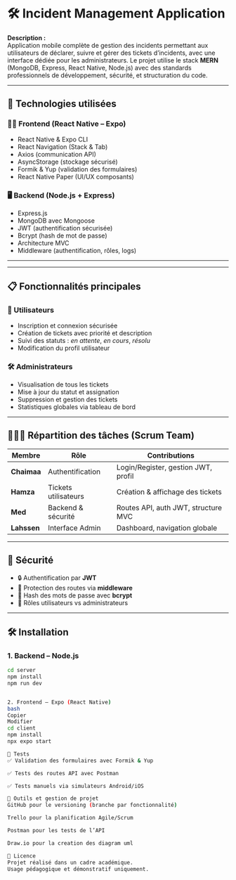 # 🛠️ Incident Management Application

**Description :**  
Application mobile complète de gestion des incidents permettant aux utilisateurs de déclarer, suivre et gérer des tickets d’incidents, avec une interface dédiée pour les administrateurs. Le projet utilise le stack **MERN** (MongoDB, Express, React Native, Node.js) avec des standards professionnels de développement, sécurité, et structuration du code.

---

## 🚀 Technologies utilisées

### 🧑‍💻 Frontend (React Native – Expo)
- React Native & Expo CLI
- React Navigation (Stack & Tab)
- Axios (communication API)
- AsyncStorage (stockage sécurisé)
- Formik & Yup (validation des formulaires)
- React Native Paper (UI/UX composants)

### 🖥️ Backend (Node.js + Express)
- Express.js
- MongoDB avec Mongoose
- JWT (authentification sécurisée)
- Bcrypt (hash de mot de passe)
- Architecture MVC
- Middleware (authentification, rôles, logs)

---


---

## 📋 Fonctionnalités principales

### 👤 Utilisateurs
- Inscription et connexion sécurisée
- Création de tickets avec priorité et description
- Suivi des statuts : *en attente*, *en cours*, *résolu*
- Modification du profil utilisateur

### 🛠️ Administrateurs
- Visualisation de tous les tickets
- Mise à jour du statut et assignation
- Suppression et gestion des tickets
- Statistiques globales via tableau de bord

---

## 🧑‍🤝‍🧑 Répartition des tâches (Scrum Team)

| Membre     | Rôle | Contributions |
|------------|------|---------------|
| **Chaimaa**  | Authentification | Login/Register, gestion JWT, profil |
| **Hamza**    | Tickets utilisateurs | Création & affichage des tickets |
| **Med**      | Backend & sécurité | Routes API, auth JWT, structure MVC |
| **Lahssen**  | Interface Admin | Dashboard, navigation globale |

---

## 🔐 Sécurité

- 🔒 Authentification par **JWT**
- 🔑 Protection des routes via **middleware**
- 🔏 Hash des mots de passe avec **bcrypt**
- 🧭 Rôles utilisateurs vs administrateurs

---

## 🛠️ Installation

### 1. Backend – Node.js

```bash
cd server
npm install
npm run dev


2. Frontend – Expo (React Native)
bash
Copier
Modifier
cd client
npm install
npx expo start

🧪 Tests
✅ Validation des formulaires avec Formik & Yup

✅ Tests des routes API avec Postman

✅ Tests manuels via simulateurs Android/iOS

📌 Outils et gestion de projet
GitHub pour le versioning (branche par fonctionnalité)

Trello pour la planification Agile/Scrum

Postman pour les tests de l’API

Draw.io pour la creation des diagram uml

📄 Licence
Projet réalisé dans un cadre académique.
Usage pédagogique et démonstratif uniquement.

